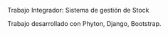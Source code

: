 Trabajo Integrador: Sistema de gestión de Stock

Trabajo desarrollado con Phyton, Django, Bootstrap.

